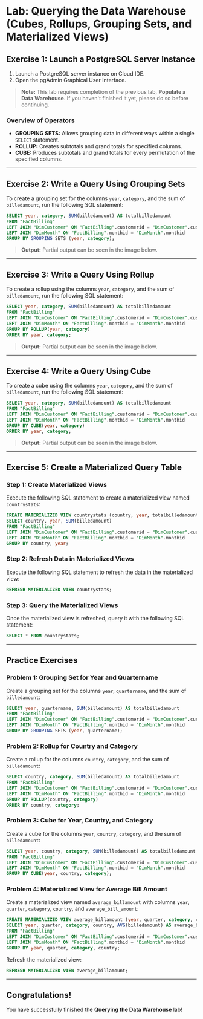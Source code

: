 # Lab: Querying the Data Warehouse (Cubes, Rollups, Grouping Sets, and Materialized Views)

## Exercise 1: Launch a PostgreSQL Server Instance

1. Launch a PostgreSQL server instance on Cloud IDE.
2. Open the pgAdmin Graphical User Interface.

> **Note:** This lab requires completion of the previous lab, **Populate a Data Warehouse**. If you haven't finished it yet, please do so before continuing.

### Overview of Operators
- **GROUPING SETS:** Allows grouping data in different ways within a single `SELECT` statement.
- **ROLLUP:** Creates subtotals and grand totals for specified columns.
- **CUBE:** Produces subtotals and grand totals for every permutation of the specified columns.

---

## Exercise 2: Write a Query Using Grouping Sets

To create a grouping set for the columns `year`, `category`, and the sum of `billedamount`, run the following SQL statement:

```sql
SELECT year, category, SUM(billedamount) AS totalbilledamount
FROM "FactBilling"
LEFT JOIN "DimCustomer" ON "FactBilling".customerid = "DimCustomer".customerid
LEFT JOIN "DimMonth" ON "FactBilling".monthid = "DimMonth".monthid
GROUP BY GROUPING SETS (year, category);
```

> **Output:** Partial output can be seen in the image below.

---

## Exercise 3: Write a Query Using Rollup

To create a rollup using the columns `year`, `category`, and the sum of `billedamount`, run the following SQL statement:

```sql
SELECT year, category, SUM(billedamount) AS totalbilledamount
FROM "FactBilling"
LEFT JOIN "DimCustomer" ON "FactBilling".customerid = "DimCustomer".customerid
LEFT JOIN "DimMonth" ON "FactBilling".monthid = "DimMonth".monthid
GROUP BY ROLLUP(year, category)
ORDER BY year, category;
```

> **Output:** Partial output can be seen in the image below.

---

## Exercise 4: Write a Query Using Cube

To create a cube using the columns `year`, `category`, and the sum of `billedamount`, run the following SQL statement:

```sql
SELECT year, category, SUM(billedamount) AS totalbilledamount
FROM "FactBilling"
LEFT JOIN "DimCustomer" ON "FactBilling".customerid = "DimCustomer".customerid
LEFT JOIN "DimMonth" ON "FactBilling".monthid = "DimMonth".monthid
GROUP BY CUBE(year, category)
ORDER BY year, category;
```

> **Output:** Partial output can be seen in the image below.

---

## Exercise 5: Create a Materialized Query Table

### Step 1: Create Materialized Views

Execute the following SQL statement to create a materialized view named `countrystats`:

```sql
CREATE MATERIALIZED VIEW countrystats (country, year, totalbilledamount) AS
SELECT country, year, SUM(billedamount)
FROM "FactBilling"
LEFT JOIN "DimCustomer" ON "FactBilling".customerid = "DimCustomer".customerid
LEFT JOIN "DimMonth" ON "FactBilling".monthid = "DimMonth".monthid
GROUP BY country, year;
```

### Step 2: Refresh Data in Materialized Views

Execute the following SQL statement to refresh the data in the materialized view:

```sql
REFRESH MATERIALIZED VIEW countrystats;
```

### Step 3: Query the Materialized Views

Once the materialized view is refreshed, query it with the following SQL statement:

```sql
SELECT * FROM countrystats;
```

---

## Practice Exercises

### Problem 1: Grouping Set for Year and Quartername

Create a grouping set for the columns `year`, `quartername`, and the sum of `billedamount`:

```sql
SELECT year, quartername, SUM(billedamount) AS totalbilledamount
FROM "FactBilling"
LEFT JOIN "DimCustomer" ON "FactBilling".customerid = "DimCustomer".customerid
LEFT JOIN "DimMonth" ON "FactBilling".monthid = "DimMonth".monthid
GROUP BY GROUPING SETS (year, quartername);
```

### Problem 2: Rollup for Country and Category

Create a rollup for the columns `country`, `category`, and the sum of `billedamount`:

```sql
SELECT country, category, SUM(billedamount) AS totalbilledamount
FROM "FactBilling"
LEFT JOIN "DimCustomer" ON "FactBilling".customerid = "DimCustomer".customerid
LEFT JOIN "DimMonth" ON "FactBilling".monthid = "DimMonth".monthid
GROUP BY ROLLUP(country, category)
ORDER BY country, category;
```

### Problem 3: Cube for Year, Country, and Category

Create a cube for the columns `year`, `country`, `category`, and the sum of `billedamount`:

```sql
SELECT year, country, category, SUM(billedamount) AS totalbilledamount
FROM "FactBilling"
LEFT JOIN "DimCustomer" ON "FactBilling".customerid = "DimCustomer".customerid
LEFT JOIN "DimMonth" ON "FactBilling".monthid = "DimMonth".monthid
GROUP BY CUBE(year, country, category);
```

### Problem 4: Materialized View for Average Bill Amount

Create a materialized view named `average_billamount` with columns `year`, `quarter`, `category`, `country`, and `average_bill_amount`:

```sql
CREATE MATERIALIZED VIEW average_billamount (year, quarter, category, country, average_bill_amount) AS
SELECT year, quarter, category, country, AVG(billedamount) AS average_bill_amount
FROM "FactBilling"
LEFT JOIN "DimCustomer" ON "FactBilling".customerid = "DimCustomer".customerid
LEFT JOIN "DimMonth" ON "FactBilling".monthid = "DimMonth".monthid
GROUP BY year, quarter, category, country;
```

Refresh the materialized view:

```sql
REFRESH MATERIALIZED VIEW average_billamount;
```

---

## Congratulations!
You have successfully finished the **Querying the Data Warehouse** lab!
